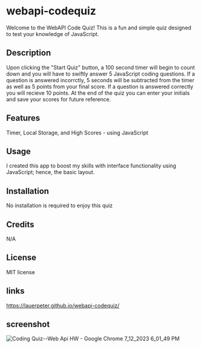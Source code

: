 # webapi-codequiz

Welcome to the WebAPI Code Quiz! This is a fun and simple quiz designed to test your knowledge of JavaScript. 

## Description 

Upon clicking the "Start Quiz" button, a 100 second timer will begin to count down and you will have to swiftly answer 5 JavaScript coding questions. If a question is answered incorrctly, 5 seconds will be subtracted from the timer as well as 5 points from your final score. If a question is answered correctly you will recieve 10 points. At the end of the quiz you can enter your initials and save your scores for future reference. 

## Features

Timer, Local Storage, and High Scores - using JavaScript

## Usage 

I created this app to boost my skills with interface functionality using JavaScript; hence, the basic layout.

## Installation

No installation is required to enjoy this quiz
 

## Credits

N/A

## License

MIT license 


## links

https://lauerpeter.github.io/webapi-codequiz/

## screenshot
![Coding Quiz--Web Api HW - Google Chrome 7_12_2023 6_01_49 PM](https://github.com/LauerPeter/webapi-codequiz/assets/135652706/f193a6c8-d08d-45f2-af8f-75a8dc72d3d6)
